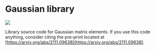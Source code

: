 # Gaussian library

![](https://github.com/Schoyen/gs-lib/actions/workflows/rust.yml/badge.svg)

Library source code for Gaussian matrix elements.
If you use this code anything, consider citing the pre-print located at [https://arxiv.org/abs/2111.09638](https://arxiv.org/abs/2111.09638).
